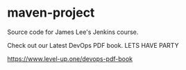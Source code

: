 # maven-project
Source code for James Lee's Jenkins course.

Check out our Latest DevOps PDF book. LETS HAVE PARTY

https://www.level-up.one/devops-pdf-book
